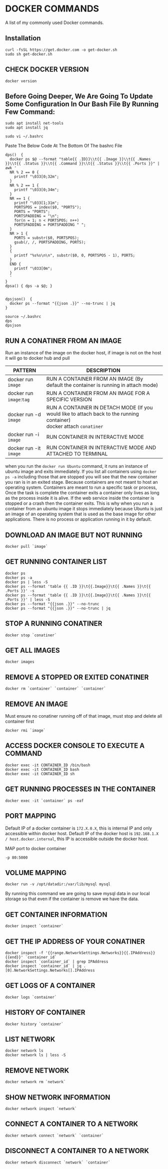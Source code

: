 # DOCKER COMMANDS

A list of my commonly used Docker commands.


## Installation
```git
curl -fsSL https://get.docker.com -o get-docker.sh
sudo sh get-docker.sh
```

## CHECK DOCKER VERSION
```git
docker version
```

## Before Going Deeper, We Are Going To Update Some Configuration In Our Bash File By Running Few Command:
```git
sudo apt install net-tools
sudo apt install jq
```
```git
sudo vi ~/.bashrc
```

Paste The Below Code At The Bottom Of The bashrc File
```git
dps()  {
  docker ps $@ --format "table{{ .ID}}\\t{{ .Image }}\\t{{ .Names }}\\t{{ .Status }}\\t{{ .Command }}\\t{{ .Status }}\\t{{ .Ports }}" | awk '
  NR % 2 == 0 {
    printf "\033[0;32m";
  }
  NR % 2 == 1 {
    printf "\033[0;34m";
  }
  NR == 1 {
    printf "\033[1;31m";
    PORTSPOS = index($0, "PORTS");
    PORTS = "PORTS";
    PORTSPADDING = "\n";
    for(n = 1; n < PORTSPOS; n++)
    PORTSPADDING = PORTSPADDING " ";
  }
  NR > 1 {
    PORTS = substr($0, PORTSPOS);
    gsub(/, /, PORTSPADDING, PORTS);
  }
  {
    printf "%s%s\n\n", substr($0, 0, PORTSPOS - 1), PORTS;
  }
  END {
    printf "\033[0m";
  }
  '
}
dpsa() { dps -a $@; }


dpsjson()  {
  docker ps --format "{{json .}}" --no-trunc | jq
}
```

```git
source ~/.bashrc
dps
dpsjson
```


## RUN A CONATINER FROM AN IMAGE
Run an instance of the image on the docker host, if image is not on the host it will go to docker hub and pull

PATTERN | DESCRIPTION
------------ | -------------
docker run `image` | RUN A CONTAINER FROM AN IMAGE (By default the container is running in attach mode)
docker run `image`:`tag`	| RUN A CONTAINER FROM AN IMAGE FOR A SPECIFIC VERSION
docker run -d `image` | RUN A CONTAINER IN DETACH MODE (If you would like to attach back to the running container) <br/>docker attach `conatiner`
docker run -i `image`	| RUN CONTAINER IN INTERACTIVE MODE
docker run -it `image`	| RUN CONTAINER IN INTERACTIVE MODE AND ATTACHED TO TERMINAL


when you run the `docker run Ubuntu` command, it runs an instance of ubuntu image and exits immediately.
If you list all containers using `docker ps -a` including those that are stopped you will see that the new container you ran is in an exited stage.
Because containers are not meant to host an operating system.
Containers are meant to run a specific task or process, Once the task is complete the container exits a container only lives as long as the process inside it is alive.
If the web service inside the container is stopped or a crash then the container exits.
This is why when you run a container from an ubuntu image it stops immediately because Ubuntu is just an image of an operating system that is used as the base image for other applications. There is no process or application running in it by default.


## DOWNLOAD AN IMAGE BUT NOT RUNNING
```git
docker pull `image`
```


## GET RUNNING CONTAINER LIST
```git
docker ps
docker ps -a
docker ps | less -S
docker ps --format 'table {{ .ID }}\t{{.Image}}\t{{ .Names }}\t{{ .Ports }}' -s
docker ps --format 'table {{ .ID }}\t{{.Image}}\t{{ .Names }}\t{{ .Ports }}' | less -S
docker ps --format "{{json .}}" --no-trunc
docker ps --format "{{json .}}" --no-trunc | jq
```


## STOP A RUNNING CONATINER
```git
docker stop `conatiner`
```


## GET ALL IMAGES
```git
docker images
```


## REMOVE A STOPPED OR EXITED CONATINER
```git
docker rm `container` `container` `container`
```


## REMOVE AN IMAGE 
Must ensure no conatiner running off of that image, must stop and delete all container first
```git
docker rmi `image`
```


## ACCESS DOCKER CONSOLE TO EXECUTE A COMMAND
```git
docker exec -it CONTAINER_ID /bin/bash
docker exec -it CONTAINER_ID bash
docker exec -it CONTAINER_ID sh
```


## GET RUNNING PROCESSES IN THE CONTAINER
```git
docker exec -it `container` ps -eaf
```


## PORT MAPPING
Default IP of a docker container is `172.X.0.X`, this is internal IP and only accessible within docker host.
Default IP of the docker host is `192.168.1.X / host.docker.internal`, this IP is accessible outside the docker host.

MAP port to docker container
```git
-p 80:5000
```


## VOLUME MAPPING
```git
docker run -v /opt/datadir:/var/lib/mysql mysql
```

By running this command we are going to save mysql data in our local storage so that even if the container is remove we have the data.



## GET CONTAINER INFORMATION
```git
docker inspect `container`
```


## GET THE IP ADDRESS OF YOUR CONATINER
```git
docker inspect -f '{{range.NetworkSettings.Networks}}{{.IPAddress}}{{end}}' `container_id`
docker inspect `container_id` | grep IPAddress
docker inspect `container_id` | jq .[0].NetworkSettings.Networks[].IPAddress
```


## GET LOGS OF A CONTAINER
```git
docker logs `container`
```


## HISTORY OF CONTAINER
```git
docker history `container`
```


## LIST NETWORK
```git
docker network ls
docker network ls | less -S
```

## REMOVE NETWORK
```git
docker network rm `network`
```

## SHOW NETWORK INFORMATION
```git
docker network inspect `network`
```

## CONNECT A CONTAINER TO A NETWORK
```git
docker network connect `network` `container`
```

## DISCONNECT A CONTAINER TO A NETWORK
```git
docker network disconnect `network` `container`
```

